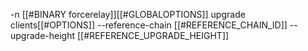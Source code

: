 -n [[#BINARY forcerelay]][[#GLOBALOPTIONS]] upgrade clients[[#OPTIONS]] --reference-chain [[#REFERENCE_CHAIN_ID]] --upgrade-height [[#REFERENCE_UPGRADE_HEIGHT]]
